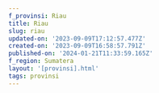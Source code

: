 ```yaml
---
f_provinsi: Riau
title: Riau
slug: riau
updated-on: '2023-09-09T17:12:57.477Z'
created-on: '2023-09-09T16:58:57.791Z'
published-on: '2024-01-21T11:33:59.165Z'
f_region: Sumatera
layout: '[provinsi].html'
tags: provinsi
---
```



